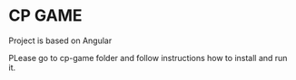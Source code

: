 # CP GAME

Project is based on Angular

PLease go to cp-game folder and follow instructions how to install and run it.
